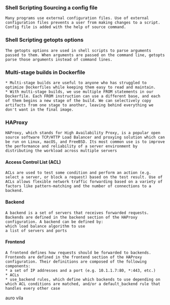 ### Shell Scripting Sourcing a config file
    Many programs use external configuration files. Use of external configuration files prevents a user from making changes to a script. Config file is added with the help of source command.

### Shell Scripting getopts options
    The getopts options are used in shell scripts to parse arguments passed to them. When arguments are passed on the command line, getopts parse those arguments instead of command lines.




### Multi-stage builds in Dockerfile
    * Multi-stage builds are useful to anyone who has struggled to optimize Dockerfiles while keeping them easy to read and maintain.
    * With multi-stage builds, we use multiple FROM statements in our Dockerfile. Each FROM instruction can use a different base, and each of them begins a new stage of the build. We can selectively copy artifacts from one stage to another, leaving behind everything we don't want in the final image.




### HAProxy
    HAProxy, which stands for High Availability Proxy, is a popular open source software TCP/HTTP Load Balancer and proxying solution which can be run on Linux, macOS, and FreeBSD. Its most common use is to improve the performance and reliability of a server environment by distributing the workload across multiple servers

#### Access Control List (ACL)
    ACLs are used to test some condition and perform an action (e.g. select a server, or block a request) based on the test result. Use of ACLs allows flexible network traffic forwarding based on a variety of factors like pattern-matching and the number of connections to a backend.

#### Backend
    A backend is a set of servers that receives forwarded requests. Backends are defined in the backend section of the HAProxy configuration. A backend can be defined by:
    which load balance algorithm to use
    a list of servers and ports

#### Frontend
    A frontend defines how requests should be forwarded to backends. Frontends are defined in the frontend section of the HAProxy configuration. Their definitions are composed of the following components:
    * a set of IP addresses and a port (e.g. 10.1.1.7:80, *:443, etc.)
    * ACLs
    * use_backend rules, which define which backends to use depending on which ACL conditions are matched, and/or a default_backend rule that handles every other case
auro vila